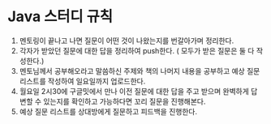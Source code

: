 # Java 스터디 규칙

1. 멘토링이 끝나고 나면 질문이 어떤 것이 나왔는지를 번갈아가며 정리한다.
2. 각자가 받았던 질문에 대한 답을 정리하여 push한다. ( 모두가 받은 질문은 둘 다 작성한다.)
3. 멘토님께서 공부해오라고 말씀하신 주제와 책의 나머지 내용을 공부하고 예상 질문 리스트를 작성하여 일요일까지 업로드한다.
4. 월요일 2시30에 구글밋에서 만나 이전 질문에 대한 답을 주고 받으며 완벽하게 답변할 수 있는지를 확인하고 가능하다면 꼬리 질문을 진행해본다.
5. 예상 질문 리스트를 상대방에게 질문하고 피드백을 진행한다.
